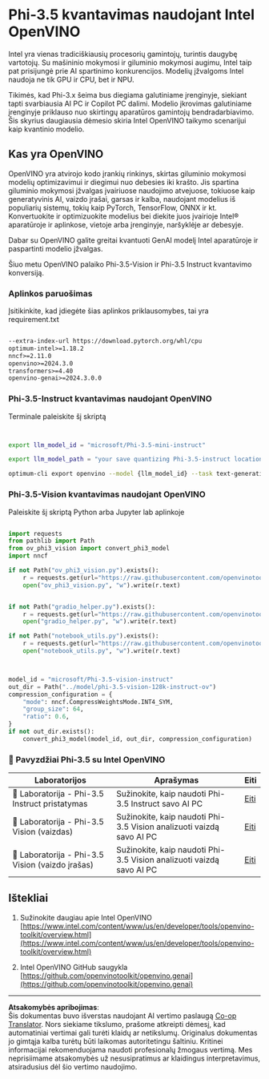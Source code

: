 <!--
CO_OP_TRANSLATOR_METADATA:
{
  "original_hash": "3139a6a82f357a9f90f1fe51c4caf65a",
  "translation_date": "2025-09-12T14:51:51+00:00",
  "source_file": "md/01.Introduction/04/UsingIntelOpenVINOQuantifyingPhi.md",
  "language_code": "lt"
}
-->
# **Phi-3.5 kvantavimas naudojant Intel OpenVINO**

Intel yra vienas tradiciškiausių procesorių gamintojų, turintis daugybę vartotojų. Su mašininio mokymosi ir giluminio mokymosi augimu, Intel taip pat prisijungė prie AI spartinimo konkurencijos. Modelių įžvalgoms Intel naudoja ne tik GPU ir CPU, bet ir NPU.

Tikimės, kad Phi-3.x šeima bus diegiama galutiniame įrenginyje, siekiant tapti svarbiausia AI PC ir Copilot PC dalimi. Modelio įkrovimas galutiniame įrenginyje priklauso nuo skirtingų aparatūros gamintojų bendradarbiavimo. Šis skyrius daugiausia dėmesio skiria Intel OpenVINO taikymo scenarijui kaip kvantinio modelio.

## **Kas yra OpenVINO**

OpenVINO yra atvirojo kodo įrankių rinkinys, skirtas giluminio mokymosi modelių optimizavimui ir diegimui nuo debesies iki krašto. Jis spartina giluminio mokymosi įžvalgas įvairiuose naudojimo atvejuose, tokiuose kaip generatyvinis AI, vaizdo įrašai, garsas ir kalba, naudojant modelius iš populiarių sistemų, tokių kaip PyTorch, TensorFlow, ONNX ir kt. Konvertuokite ir optimizuokite modelius bei diekite juos įvairioje Intel® aparatūroje ir aplinkose, vietoje arba įrenginyje, naršyklėje ar debesyje.

Dabar su OpenVINO galite greitai kvantuoti GenAI modelį Intel aparatūroje ir paspartinti modelio įžvalgas.

Šiuo metu OpenVINO palaiko Phi-3.5-Vision ir Phi-3.5 Instruct kvantavimo konversiją.

### **Aplinkos paruošimas**

Įsitikinkite, kad įdiegėte šias aplinkos priklausomybes, tai yra requirement.txt 

```txt

--extra-index-url https://download.pytorch.org/whl/cpu
optimum-intel>=1.18.2
nncf>=2.11.0
openvino>=2024.3.0
transformers>=4.40
openvino-genai>=2024.3.0.0

```

### **Phi-3.5-Instruct kvantavimas naudojant OpenVINO**

Terminale paleiskite šį skriptą

```bash


export llm_model_id = "microsoft/Phi-3.5-mini-instruct"

export llm_model_path = "your save quantizing Phi-3.5-instruct location"

optimum-cli export openvino --model {llm_model_id} --task text-generation-with-past --weight-format int4 --group-size 128 --ratio 0.6  --sym  --trust-remote-code {llm_model_path}


```

### **Phi-3.5-Vision kvantavimas naudojant OpenVINO**

Paleiskite šį skriptą Python arba Jupyter lab aplinkoje

```python

import requests
from pathlib import Path
from ov_phi3_vision import convert_phi3_model
import nncf

if not Path("ov_phi3_vision.py").exists():
    r = requests.get(url="https://raw.githubusercontent.com/openvinotoolkit/openvino_notebooks/latest/notebooks/phi-3-vision/ov_phi3_vision.py")
    open("ov_phi3_vision.py", "w").write(r.text)


if not Path("gradio_helper.py").exists():
    r = requests.get(url="https://raw.githubusercontent.com/openvinotoolkit/openvino_notebooks/latest/notebooks/phi-3-vision/gradio_helper.py")
    open("gradio_helper.py", "w").write(r.text)

if not Path("notebook_utils.py").exists():
    r = requests.get(url="https://raw.githubusercontent.com/openvinotoolkit/openvino_notebooks/latest/utils/notebook_utils.py")
    open("notebook_utils.py", "w").write(r.text)



model_id = "microsoft/Phi-3.5-vision-instruct"
out_dir = Path("../model/phi-3.5-vision-128k-instruct-ov")
compression_configuration = {
    "mode": nncf.CompressWeightsMode.INT4_SYM,
    "group_size": 64,
    "ratio": 0.6,
}
if not out_dir.exists():
    convert_phi3_model(model_id, out_dir, compression_configuration)

```

### **🤖 Pavyzdžiai Phi-3.5 su Intel OpenVINO**

| Laboratorijos    | Aprašymas | Eiti |
| -------- | ------- |  ------- |
| 🚀 Laboratorija - Phi-3.5 Instruct pristatymas  | Sužinokite, kaip naudoti Phi-3.5 Instruct savo AI PC    |  [Eiti](../../../../../code/09.UpdateSamples/Aug/intel-phi35-instruct-zh.ipynb)    |
| 🚀 Laboratorija - Phi-3.5 Vision (vaizdas) | Sužinokite, kaip naudoti Phi-3.5 Vision analizuoti vaizdą savo AI PC      |  [Eiti](../../../../../code/09.UpdateSamples/Aug/intel-phi35-vision-img.ipynb)    |
| 🚀 Laboratorija - Phi-3.5 Vision (vaizdo įrašas)   | Sužinokite, kaip naudoti Phi-3.5 Vision analizuoti vaizdą savo AI PC    |  [Eiti](../../../../../code/09.UpdateSamples/Aug/intel-phi35-vision-video.ipynb)    |

## **Ištekliai**

1. Sužinokite daugiau apie Intel OpenVINO [https://www.intel.com/content/www/us/en/developer/tools/openvino-toolkit/overview.html](https://www.intel.com/content/www/us/en/developer/tools/openvino-toolkit/overview.html)

2. Intel OpenVINO GitHub saugykla [https://github.com/openvinotoolkit/openvino.genai](https://github.com/openvinotoolkit/openvino.genai)

---

**Atsakomybės apribojimas**:  
Šis dokumentas buvo išverstas naudojant AI vertimo paslaugą [Co-op Translator](https://github.com/Azure/co-op-translator). Nors siekiame tikslumo, prašome atkreipti dėmesį, kad automatiniai vertimai gali turėti klaidų ar netikslumų. Originalus dokumentas jo gimtąja kalba turėtų būti laikomas autoritetingu šaltiniu. Kritinei informacijai rekomenduojama naudoti profesionalų žmogaus vertimą. Mes neprisiimame atsakomybės už nesusipratimus ar klaidingus interpretavimus, atsiradusius dėl šio vertimo naudojimo.
